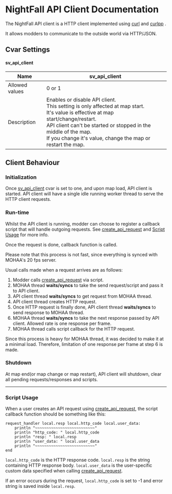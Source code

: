 

# NightFall API Client Documentation
The NightFall API client is a HTTP client implemented using [curl](https://github.com/curl/curl) and [curlpp](https://github.com/jpbarrette/curlpp) .

It allows modders to communicate to the outside world via HTTP/JSON.

## Cvar Settings

#### sv_api_client
| Name | sv_api_client |
|--|--|
| Allowed values | 0 or 1 |
| Description | Enables or disable API client.<br> This setting is only affected at map start.<br> It's value is effective at map start/change/restart.<br> API client can't be started or stopped in the middle of the map. <br> If you change it's value, change the map or restart the map. |


## Client Behaviour
### Initialization
Once [sv_api_client](docs/api_client.md#sv_api_client) cvar is set to one, and upon map load, API client is started. API client will have a single idle running worker thread to serve the HTTP client requests.

### Run-time
Whilst the API client is running, modder can choose to register a callback script that will handle outgoing requests. See [create_api_request](docs/scriptfuncs.md#create_api_request) and [Script Usage](#Script-Usage) for more info.

Once the request is done, callback function is called.

Please note that this process is not fast, since everything is synced with MOHAA's 20 fps server. 

Usual calls made when a request arrives are as follows:

 1. Modder calls [create_api_request](docs/scriptfuncs.md#create_api_request) via script.
 2. MOHAA thread **waits/syncs** to take the send request/script and pass it to API client.
 3. API client thread **waits/syncs** to get request from MOHAA thread.
 4. API client thread creates HTTP request.
 5. Once HTTP request is finally done, API client thread **waits/syncs** to send response to MOHAA thread.
 6. MOHAA thread **waits/syncs** to take the next response passed by API client. Allowed rate is one response per frame.
 7. MOHAA thread calls script callback for the HTTP request.

Since this process is heavy for MOHAA thread, it was decided to make it at a minimal load. Therefore, limitation of one response per frame at step 6 is made.

### Shutdown
At map end(or map change or map restart), API client will shutdown, clear all pending requests/responses and scripts.

---
### Script Usage
When a user creates an API request using [create_api_request](scriptfuncs.md#create_api_request), the script callback function should be something like this:
```
request_handler local.resp local.http_code local.user_data:
	println "~~~~~~~~~~~~~~~~~~~~~~~~~~"
	println "http_code: " local.http_code
	println "resp: " local.resp
	println "user_data: " local.user_data
	println "~~~~~~~~~~~~~~~~~~~~~~~~~~"
end
```
`local.http_code` is the HTTP response code.
`local.resp` is the string containing HTTP response body.
`local.user_data` is the user-specific custom data specified when calling [create_api_request](scriptfuncs.md#create_api_request).

If an error occurs during the request, `local.http_code` is set to -1 and error string is saved inside `local.resp`.

